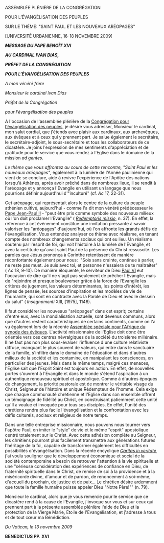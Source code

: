 ASSEMBLÉE PLÉNIÈRE DE LA CONGRÉGATION

POUR L’ÉVANGÉLISATION DES PEUPLES

SUR LE THÈME: "SAINT PAUL ET LES NOUVEAUX ARÉOPAGES"

\[UNIVERSITÉ URBANIENNE, 16-18 NOVEMBRE 2009\]

***MESSAGE DU PAPE BENOÎT XVI***

***AU CARDINAL IVAN DIAS,***

***PRÉFET DE LA CONGRÉGATION***

***POUR L’ÉVANGÉLISATION DES PEUPLES***

*A mon vénéré frère*

*Monsieur le cardinal Ivan Dias*

*Préfet de la Congrégation*

*pour l'évangélisation des peuples*

A l'occasion de l'assemblée plénière de la [Congrégation pour l'évangélisation des peuples](http://www.vatican.va/roman_curia/congregations/cevang/index_fr.htm), je désire vous adresser, Monsieur le cardinal, mon salut cordial, que j'étends avec plaisir aux cardinaux, aux archevêques, aux évêques et à ceux qui y prennent part. Je salue également le secrétaire, le secrétaire-adjoint, le sous-secrétaire et tous les collaborateurs de ce dicastère. Je joins l'expression de mes sentiments d'appréciation et de gratitude pour le service que vous rendez à l'Eglise dans le domaine de la mission *ad gentes.*

*Le thème que vous affrontez au cours de cette rencontre, "Saint Paul et les nouveaux aréopages"*, également à la lumière de l'Année paulinienne qui vient de se conclure, aide à revivre l'expérience de l'Apôtre des nations lorsqu'à Athènes, après avoir prêché dans de nombreux lieux, il se rendit à l'aréopage et y annonça l'Evangile en utilisant un langage que nous pourrions définir aujourd'hui d'"inculturé" (cf. *Ac* 17, 22-31).

Cet aréopage, qui représentait alors le centre de la culture du peuple athénien cultivé, aujourd'hui - comme l'a dit mon vénéré prédécesseur le [Pape Jean-Paul II](/content/john-paul-ii/fr.html) \- "peut être pris comme symbole des nouveaux milieux où l'on doit proclamer l'Evangile" ( *[Redemptoris missio](http://w2.vatican.va/content/john-paul-ii/fr/encyclicals/documents/hf_jp-ii_enc_07121990_redemptoris-missio.html)*, n. 37). En effet, la référence à cet événement constitue une invitation pressante à savoir valoriser les "aréopages" d'aujourd'hui, où l'on affronte les grands défis de l'évangélisation. Vous entendez analyser ce thème avec réalisme, en tenant compte des nombreux changements sociaux qui ont eu lieu. Un réalisme soutenu par l'esprit de foi, qui voit l'histoire à la lumière de l'Evangile, et avec la certitude qu'avait saint Paul de la présence du Christ ressuscité. Les paroles que Jésus prononça à Corinthe retentissent de manière réconfortante également pour nous:  "Sois sans crainte, continue à parler, ne reste pas muet. Je suis avec toi, et personne n'essaiera de te maltraiter" ( *Ac* 18, 9-10). De manière éloquente, le serviteur de Dieu [Paul VI](/content/paul-vi/fr.html) eut l'occasion de dire qu'il ne s'agit pas seulement de prêcher l'Evangile, mais de "rejoindre et presque bouleverser grâce à la force de l'Evangile les critères de jugement, les valeurs déterminantes, les points d'intérêt, les lignes de pensée, les sources d'inspiration et les modèles de vie de l'humanité, qui sont en contraste avec la Parole de Dieu et avec le dessein du salut" ( *Insegnamenti* XIII, \[1975\], 1148).

Il faut considérer les nouveaux "aréopages" dans cet esprit; certains d'entre eux, avec la mondialisation actuelle, sont devenus communs, alors que d'autres restent caractéristiques de certains continents, comme on l'a vu également lors de la récente [Assemblée spéciale pour l'Afrique du synode des évêques](http://www.vatican.va/roman_curia/synod/index_fr.htm#II%20Assemblea%20Speciale%20per%20lAfrica). L'activité missionnaire de l'Eglise doit donc être orientée vers ces centres névralgiques de la société du troisième millénaire. Il ne faut pas non plus sous-évaluer l'influence d'une culture relativiste diffuse, manquant le plus souvent de valeurs, qui entre dans le sanctuaire de la famille, s'infiltre dans le domaine de l'éducation et dans d'autres milieux de la société et les contamine, en manipulant les consciences, en particulier des jeunes. Mais dans le même temps, malgré ces menaces, l'Eglise sait que l'Esprit Saint est toujours en action. En effet, de nouvelles portes s'ouvrent à l'Evangile et dans le monde s'étend l'aspiration à un authentique renouveau spirituel et apostolique. Comme à d'autres époques de changement, la priorité pastorale est de montrer le véritable visage du Christ, Seigneur de l'histoire et unique Rédempteur de l'homme. Cela exige que chaque communauté chrétienne et l'Eglise dans son ensemble offrent un témoignage de fidélité au Christ, en construisant patiemment cette unité qu'Il a voulue et invoquée pour tous ses disciples. En effet, l'unité des chrétiens rendra plus facile l'évangélisation et la confrontation avec les défis culturels, sociaux et religieux de notre temps.

Dans une telle entreprise missionnaire, nous pouvons nous tourner vers l'apôtre Paul, en imiter le "style" de vie et le même "esprit" apostolique centré totalement sur le Christ. Avec cette adhésion complète au Seigneur, les chrétiens pourront plus facilement transmettre aux générations futures l'héritage de la foi, capable de transformer également les difficultés en possibilités d'évangélisation. Dans la récente encyclique *[Caritas in veritate](/content/benedict-xvi/fr/encyclicals/documents/hf_ben-xvi_enc_20090629_caritas-in-veritate.html)*, j'ai voulu souligner que le développement économique et social de la société contemporaine a besoin de retrouver l'attention à la vie spirituelle et une "sérieuse considération des expériences de confiance en Dieu, de fraternité spirituelle dans le Christ, de remise de soi à la providence et à la miséricorde divine, d'amour et de pardon, de renoncement à soi-même, d'accueil du prochain, de justice et de paix... Le chrétien désire ardemment que toute la famille humaine puisse appeler Dieu "Notre Père!"" (n. 79).

Monsieur le cardinal, alors que je vous remercie pour le service que ce dicastère rend à la cause de l'Evangile, j'invoque sur vous et sur ceux qui prennent part à la présente assemblée plénière l'aide de Dieu et la protection de la Vierge Marie, Etoile de l'Evangélisation, et j'adresse à tous et de tout cœur ma Bénédiction.

*Du Vatican, le 13 novembre 2009*

**BENEDICTUS PP. XVI**